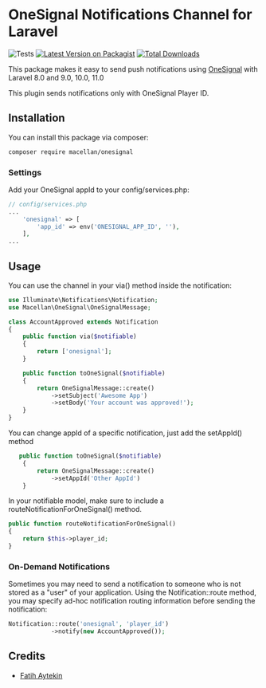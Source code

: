 # OneSignal Notifications Channel for Laravel  

![Tests](https://github.com/macellan/onesignal/actions/workflows/tests.yml/badge.svg)
[![Latest Version on Packagist](https://img.shields.io/packagist/v/macellan/onesignal.svg?style=flat-square)](https://packagist.org/packages/macellan/onesignal)
[![Total Downloads](https://img.shields.io/packagist/dt/macellan/onesignal.svg?style=flat-square)](https://packagist.org/packages/macellan/onesignal)  


This package makes it easy to send push notifications using [OneSignal](https://onesignal.com/) with Laravel 8.0 and 9.0, 10.0, 11.0  

This plugin sends notifications only with OneSignal Player ID.

## Installation

You can install this package via composer:

``` bash
composer require macellan/onesignal
```

### Settings

Add your OneSignal appId to your config/services.php:

```php
// config/services.php
...
    'onesignal' => [
        'app_id' => env('ONESIGNAL_APP_ID', ''),
    ],
...
```

## Usage

You can use the channel in your via() method inside the notification:

```php
use Illuminate\Notifications\Notification;
use Macellan\OneSignal\OneSignalMessage;

class AccountApproved extends Notification
{
    public function via($notifiable)
    {
        return ['onesignal'];
    }

    public function toOneSignal($notifiable)
    {
        return OneSignalMessage::create()
            ->setSubject('Awesome App')
            ->setBody('Your account was approved!');  
    }
}
```

You can change appId of a specific notification, just add the setAppId() method

```php
   public function toOneSignal($notifiable)
    {
        return OneSignalMessage::create()
            ->setAppId('Other AppId')
    }
```

In your notifiable model, make sure to include a routeNotificationForOneSignal() method.

```php
public function routeNotificationForOneSignal()
{
    return $this->player_id;
}
```


### On-Demand Notifications

Sometimes you may need to send a notification to someone who is not stored as a "user" of your application. Using the Notification::route method, you may specify ad-hoc notification routing information before sending the notification:

```php
Notification::route('onesignal', 'player_id')  
            ->notify(new AccountApproved());
```

## Credits

- [Fatih Aytekin](https://github.com/faytekin)


